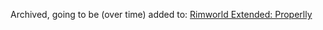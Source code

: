 Archived, going to be (over time) added to: [Rimworld Extended: Properlly](https://github.com/CHTechIndustries/Rimworld-Properly-Extended)
